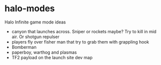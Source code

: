 # halo-modes
Halo Infinite game mode ideas

- canyon that launches across. Sniper or rockets maybe?
Try to kill in mid air. Or shotgun repulser 
- players fly over fisher man that try to grab them with grappling hook
- Bomberman
- paperboy, warthog and plasmas 
- TF2 payload on the launch site dev map
